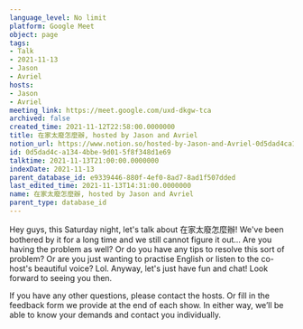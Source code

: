 ```yaml
---
language_level: No limit
platform: Google Meet
object: page
tags:
- Talk
- 2021-11-13
- Jason
- Avriel
hosts:
- Jason
- Avriel
meeting_link: https://meet.google.com/uxd-dkgw-tca
archived: false
created_time: 2021-11-12T22:58:00.0000000
title: 在家太廢怎麼辦, hosted by Jason and Avriel
notion_url: https://www.notion.so/hosted-by-Jason-and-Avriel-0d5dad4ca1344bbe9d015f8f348d1e69
id: 0d5dad4c-a134-4bbe-9d01-5f8f348d1e69
talktime: 2021-11-13T21:00:00.0000000
indexDate: 2021-11-13
parent_database_id: e9339446-880f-4ef0-8ad7-8ad1f507dded
last_edited_time: 2021-11-13T14:31:00.0000000
name: 在家太廢怎麼辦, hosted by Jason and Avriel
parent_type: database_id
---
```





Hey guys, this Saturday night, let's talk about 在家太廢怎麼辦! We've been bothered by it for a long time and we still cannot figure it out... Are you having the problem as well? Or do you have any tips to resolve this sort of problem? Or are you just wanting to practise English or listen to the co-host's beautiful voice? Lol. Anyway, let's just have fun and chat! Look forward to seeing you then. 

If you have any other questions, please contact the hosts. Or fill in the feedback form we provide at the end of each show. In either way, we’ll be able to know your demands and contact you individually.







